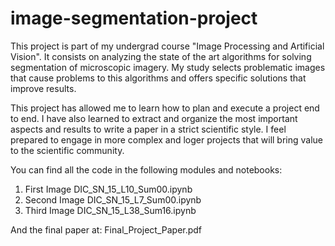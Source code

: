 # image-segmentation-project
This project is part of my undergrad course "Image Processing and Artificial Vision". It consists on analyzing the state of the art algorithms for solving segmentation of microscopic imagery. My study selects problematic images that cause problems to this algorithms and offers specific solutions that improve results. 

This project has allowed me to learn how to plan and execute a project end to end. I have also learned to extract and organize the most important aspects and results to write a paper in a strict scientific style. I feel prepared to engage in more complex and loger projects that will bring value to the scientific community. 

You can find all the code in the following modules and notebooks: 

1. First Image DIC_SN_15_L10_Sum00.ipynb
2. Second Image DIC_SN_15_L7_Sum00.ipynb
3. Third Image DIC_SN_15_L38_Sum16.ipynb

And the final paper at: Final_Project_Paper.pdf

